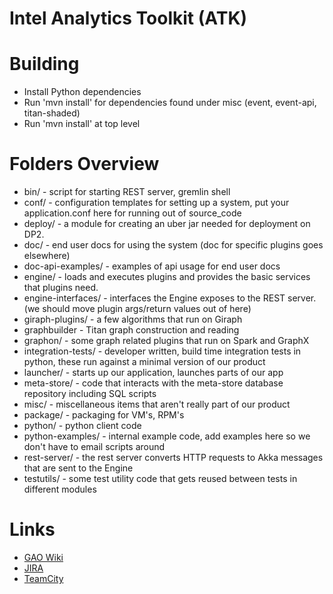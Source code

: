 Intel Analytics Toolkit (ATK)
=============================

# Building
* Install Python dependencies
* Run 'mvn install' for dependencies found under misc (event, event-api, titan-shaded)
* Run 'mvn install' at top level

# Folders Overview
* bin/ - script for starting REST server, gremlin shell
* conf/ - configuration templates for setting up a system, put your application.conf here for running out of source_code
* deploy/ - a module for creating an uber jar needed for deployment on DP2.
* doc/ - end user docs for using the system (doc for specific plugins goes elsewhere)
* doc-api-examples/ - examples of api usage for end user docs
* engine/ - loads and executes plugins and provides the basic services that plugins need.
* engine-interfaces/ - interfaces the Engine exposes to the REST server. (we should move plugin args/return values out of here)
* giraph-plugins/ - a few algorithms that run on Giraph
* graphbuilder - Titan graph construction and reading
* graphon/ - some graph related plugins that run on Spark and GraphX
* integration-tests/ - developer written, build time integration tests in python, these run against a minimal version of our product
* launcher/ - starts up our application, launches parts of our app
* meta-store/ - code that interacts with the meta-store database repository including SQL scripts
* misc/ - miscellaneous items that aren't really part of our product
* package/ - packaging for VM's, RPM's
* python/ - python client code
* python-examples/ - internal example code, add examples here so we don't have to email scripts around
* rest-server/ - the rest server converts HTTP requests to Akka messages that are sent to the Engine
* testutils/ - some test utility code that gets reused between tests in different modules

# Links
* [GAO Wiki](https://securewiki.ith.intel.com/display/GAO/Graph+Analytics+Home)
* [JIRA](https://jira01.devtools.intel.com/secure/Dashboard.jspa)
* [TeamCity](https://ubit-teamcity-iag.intel.com/project.html?projectId=Gao)
